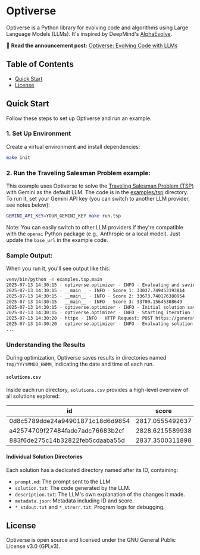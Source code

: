 # Optiverse

Optiverse is a Python library for evolving code and algorithms using Large Language Models (LLMs). It's inspired by DeepMind's [AlphaEvolve](https://deepmind.google/discover/blog/alphaevolve-a-gemini-powered-coding-agent-for-designing-advanced-algorithms/).

📖 **Read the announcement post:** [Optiverse: Evolving Code with LLMs](https://mathieularose.com/optiverse-evolving-code-with-llms)


## Table of Contents

- [Quick Start](#quick-start)
- [License](#license)

## Quick Start

Follow these steps to set up Optiverse and run an example.

### 1. Set Up Environment

Create a virtual environment and install dependencies:

```bash
make init
```

### 2. Run the Traveling Salesman Problem example:


This example uses Optiverse to solve the [Traveling Salesman Problem (TSP)](https://en.wikipedia.org/wiki/Travelling_salesman_problem) with Gemini as the default LLM. The code is in the [examples/tsp](examples/tsp) directory. To run it, set your Gemini API key (you can switch to another LLM provider, see notes below):


```bash
GEMINI_API_KEY=YOUR_GEMINI_KEY make run.tsp
```

Note: You can easily switch to other LLM providers if they're compatible with the `openai` Python package (e.g., Anthropic or a local model). Just update the `base_url` in the example code.

### Sample Output:

When you run it, you'll see output like this:

```bash
venv/bin/python -m examples.tsp.main
2025-07-13 14:30:15 - optiverse.optimizer - INFO - Evaluating and saving initial solution...
2025-07-13 14:30:15 - __main__ - INFO - Score 1: 33037.749453193814
2025-07-13 14:30:15 - __main__ - INFO - Score 2: 33673.740176380954
2025-07-13 14:30:15 - __main__ - INFO - Score 3: 33700.15645308649
2025-07-13 14:30:15 - optiverse.optimizer - INFO - Initial solution saved with ID: 034afd2da8894ab6838efb17bc28f201, score: 33470.54869422042
2025-07-13 14:30:15 - optiverse.optimizer - INFO - Starting iteration 1/100
2025-07-13 14:30:20 - httpx - INFO - HTTP Request: POST https://generativelanguage.googleapis.com/v1beta/openai/chat/completions "HTTP/1.1 200 OK"
2025-07-13 14:30:20 - optiverse.optimizer - INFO - Evaluating solution
...
```

### Understanding the Results

During optimization, Optiverse saves results in directories named `tmp/YYYYMMDD_HHMM`, indicating the date and time of each run.

#### `solutions.csv`


Inside each run directory, `solutions.csv` provides a high-level overview of all solutions explored:


| id                                 | score           | t_group | t_move      | t_parent_id_1                  | ... |
|------------------------------------|-----------------|---------|-------------|-------------------------------|-----|
| 0d8c5789dde24a94901871c18d6d9854  | 2817.0555492637 | 1       | exploitation| 034afd2da8894ab6838efb17bc28f201 | ... |
| a42574709f27484fade7adc76683b2cf  | 2828.6215589938 | 6       | exploitation| 96c7140054154a20a4b67fd986658dd4 | ... |
| 883f6de275c14b32822feb5cdaaba55d  | 2837.3500311898 | 6       | exploitation| a42574709f27484fade7adc76683b2cf | ... |


#### Individual Solution Directories

Each solution has a dedicated directory named after its ID, containing:

- `prompt.md`: The prompt sent to the LLM.
- `solution.txt`: The code generated by the LLM.
- `description.txt`: The LLM's own explanation of the changes it made.
- `metadata.json`: Metadata including ID and score.
- `*_stdout.txt` and `*_strerr.txt`: Program logs for debugging.


## License

Optiverse is open source and licensed under the GNU General Public License v3.0 (GPLv3).
